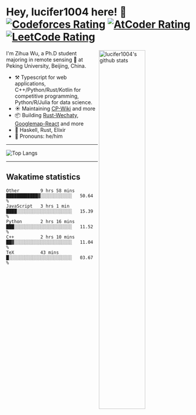 # Hey, lucifer1004 here! :wave: [![Codeforces Rating](https://cp-logo.vercel.app/codeforces/lucifer1004)](https://codeforces.com/profile/lucifer1004) [![AtCoder Rating](https://cp-logo.vercel.app/atcoder/lucifer1004)](https://atcoder.jp/users/lucifer1004) [![LeetCode Rating](https://cp-logo.vercel.app/leetcode/lucifer1004)](https://leetcode-cn.com/u/lucifer1004/)

<img width="50%" align="right" alt="lucifer1004's github stats" src="https://github-readme-stats.vercel.app/api?username=lucifer1004&show_icons=true">

I'm Zihua Wu, a Ph.D student majoring in remote sensing :satellite: at Peking University, Beijing, China.

- :hammer_and_pick: Typescript for web applications, C++/Python/Rust/Kotlin for competitive programming, Python/R/Julia for data science.
- :sunny: Maintaining [CP-Wiki](https://cp-wiki.vercel.app) and more 
- :package: Building [Rust-Wechaty](https://github.com/wechaty/rust-wechaty), [Googlemap-React](https://github.com/googlemap-react/googlemap-react) and more
- :seedling: Haskell, Rust, Elixir
- :man: Pronouns: he/him

---

![Top Langs](https://github-readme-stats.vercel.app/api/top-langs/?username=lucifer1004&layout=compact)

---

## Wakatime statistics

<!--START_SECTION:waka-->
```text
Other        9 hrs 58 mins   ████████████▓░░░░░░░░░░░░   50.64 % 
JavaScript   3 hrs 1 min     ████░░░░░░░░░░░░░░░░░░░░░   15.39 % 
Python       2 hrs 16 mins   ███░░░░░░░░░░░░░░░░░░░░░░   11.52 % 
C++          2 hrs 10 mins   ██▓░░░░░░░░░░░░░░░░░░░░░░   11.04 % 
TeX          43 mins         █░░░░░░░░░░░░░░░░░░░░░░░░   03.67 % 
```
<!--END_SECTION:waka-->
